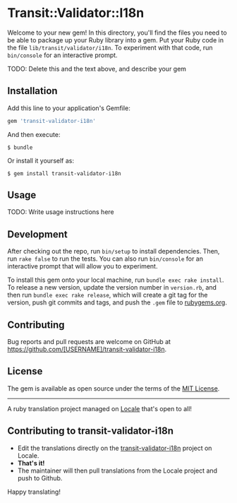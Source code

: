 # Transit::Validator::I18n

Welcome to your new gem! In this directory, you'll find the files you need to be able to package up your Ruby library into a gem. Put your Ruby code in the file `lib/transit/validator/i18n`. To experiment with that code, run `bin/console` for an interactive prompt.

TODO: Delete this and the text above, and describe your gem

## Installation

Add this line to your application's Gemfile:

```ruby
gem 'transit-validator-i18n'
```

And then execute:

    $ bundle

Or install it yourself as:

    $ gem install transit-validator-i18n

## Usage

TODO: Write usage instructions here

## Development

After checking out the repo, run `bin/setup` to install dependencies. Then, run `rake false` to run the tests. You can also run `bin/console` for an interactive prompt that will allow you to experiment.

To install this gem onto your local machine, run `bundle exec rake install`. To release a new version, update the version number in `version.rb`, and then run `bundle exec rake release`, which will create a git tag for the version, push git commits and tags, and push the `.gem` file to [rubygems.org](https://rubygems.org).

## Contributing

Bug reports and pull requests are welcome on GitHub at https://github.com/[USERNAME]/transit-validator-i18n.


## License

The gem is available as open source under the terms of the [MIT License](http://opensource.org/licenses/MIT).


---

A ruby translation project managed on [Locale](http://www.localeapp.com/) that's open to all!

## Contributing to transit-validator-i18n

- Edit the translations directly on the [transit-validator-i18n](http://www.localeapp.com/projects/public?search=transit-validator-i18n) project on Locale.
- **That's it!**
- The maintainer will then pull translations from the Locale project and push to Github.

Happy translating!

